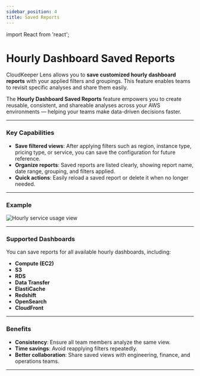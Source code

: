 ```yaml
---
sidebar_position: 4
title: Saved Reports
---
```


import React from 'react';

# Hourly Dashboard Saved Reports

CloudKeeper Lens allows you to **save customized hourly dashboard reports** with your applied filters and groupings. This feature enables teams to revisit specific analyses and share them easily.


The **Hourly Dashboard Saved Reports** feature empowers you to create reusable, consistent, and shareable analyses across your AWS environments — helping your teams make data-driven decisions faster.

---

### Key Capabilities

- **Save filtered views**: After applying filters such as region, instance type, pricing type, or service, you can save the configuration for future reference.
- **Organize reports**: Saved reports are listed clearly, showing report name, date range, grouping, and filters applied.
- **Quick actions**: Easily reload a saved report or delete it when no longer needed.

---

### Example

<div style={{ textAlign: 'center' }}>
  <img src="/img/hourlydashboard/hourly-service-view.png" alt="Hourly service usage view" />
</div>

---

### Supported Dashboards

You can save reports for all available hourly dashboards, including:

- **Compute (EC2)**
- **S3**
- **RDS**
- **Data Transfer**
- **ElastiCache**
- **Redshift**
- **OpenSearch**
- **CloudFront**

---

### Benefits

- **Consistency**: Ensure all team members analyze the same view.
- **Time savings**: Avoid reapplying filters repeatedly.
- **Better collaboration**: Share saved views with engineering, finance, and operations teams.

---
